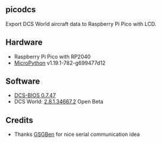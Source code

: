 ## picodcs
Export DCS World aircraft data to Raspberry Pi Pico with LCD.

## Hardware
* Raspberry Pi Pico with RP2040
* [MicroPython](https://micropython.org/download/rp2-pico/) v1.19.1-782-g699477d12

## Software
* [DCS-BIOS 0.7.47](https://github.com/DCSFlightpanels/dcs-bios/releases/latest)
* DCS World: [2.8.1.34667.2](https://www.digitalcombatsimulator.com/en/news/changelog/openbeta/2.8.1.34667.2/) Open Beta

## Credits
* Thanks [GSGBen](https://github.com/GSGBen/pico-serial) for nice serial communication idea

